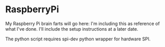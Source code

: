 RaspberryPi
===========

My Raspberry Pi brain farts will go here:
I'm including this as reference of what I've done. I'll include the setup instructions at a later date.

The python script requires spi-dev python wrapper for hardware SPI.
